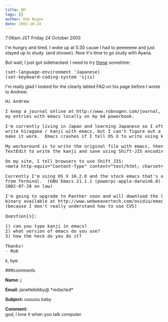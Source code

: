 ```yaml
---
title: AM
tags: []
author: Rob Nugen
date: 2003-10-24
---
```


<p class=date>7:06am JST Friday 24 October 2003</p>

<p>I'm hungry and tired.  I woke up at 5:30 cause I had to peeeeeee
and just stayed up to study.  (and shower).   Now it's time to go
study with Ayana.</p>

<p>But wait; I just got sidetracked: I need to try <a
href="http://members.shaw.ca/akochoi-emacs/stories/faq.html#INTERNATIONAL%20CHARACTER%20SETS%20AND%20KEYBOARD%20SUPPORT5">these</a>
sometime:</p>

<pre>
(set-language-environment 'Japanese)
(set-keyboard-coding-system 'sjis)
</pre>

<p>I'm really glad I looked for the clearly labled FAQ on his page
before I wrote to Andrew:</p>

<pre>
Hi Andrew

I keep a journal online at http://www.robnugen.com/journal, and write
my entries with emacs locally on my G4 powerbook.

I'm currently living in Japan and learning Japanese so I often want to
write hiragana / kanji with emacs, but I can't figure out a way to
make it work.  Emacs crashes if I tell OS X to write using kanji.

My workaround is to write the original file with emacs, then use
TextEdit to write the kanji and save using Shift-JIS encoding.

On my site, I tell browsers to use Shift_JIS:
&lt;meta http-equiv="Content-Type" content="text/html; charset=Shift_JIS">

Currently I'm using OS X 10.2.8 and the stock emacs that's available
from Terminal.  (GNU Emacs 21.1.1 (powerpc-apple-darwin6.0) of
2002-07-28 on law)

I'm going to upgrade to Panther soon and will download the latest
binary available at http://www.webweavertech.com/ovidiu/emacs.html
(because I don't really understand how to use CVS)

Question[s]:

1) can you type kanji in emacs?
2) what version of emacs do you use?
3) how the heck do you do it?

Thanks!
- Rob
</pre>

<p>k, bye.</p>

###comments

<p><b>Name:</b> j

<p><b>Email:</b> janettebibby@ *redacted*

<p><b>Subject:</b> ououou baby

<p><b>Comment:</b>
<br>god, i love it when you talk computer

